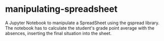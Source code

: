 # manipulating-spreadsheet
 A Jupyter Notebook to manipulate a SpreadSheet using the gspread library. The notebook has to calculate the student's grade point average with the absences, inserting the final situation into the sheet.
